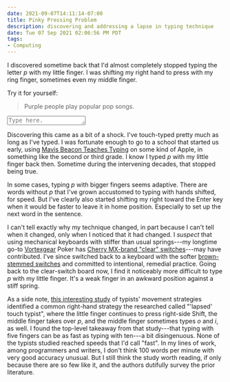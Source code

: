 ```yaml
---
date: 2021-09-07T14:11:14-07:00
title: Pinky Pressing Problem
description: discovering and addressing a lapse in typing technique
date: Tue 07 Sep 2021 02:06:56 PM PDT
tags:
- Computing
---
```


I discovered sometime back that I'd almost completely stopped typing the letter _p_ with my little finger.  I was shifting my right hand to press with my ring finger, sometimes even my middle finger.

Try it for yourself:

> Purple people play popular pop songs.

<textarea rows=1 id="typingSpace" placeholder="Type here."></textarea>

Discovering this came as a bit of a shock.  I've touch-typed pretty much as long as I've typed.  I was fortunate enough to go to a school that started us early, using [Mavis Beacon Teaches Typing](https://en.wikipedia.org/wiki/Mavis_Beacon_Teaches_Typing) on some kind of Apple, in something like the second or third grade.  I know I typed _p_ with my little finger back then.  Sometime during the intervening decades, that stopped being true.

In some cases, typing _p_ with bigger fingers seems adaptive.  There are words without _p_ that I've grown accustomed to typing with hands shifted, for speed.  But I've clearly also started shifting my right toward the Enter key when it would be faster to leave it in home position.  Especially to set up the next word in the sentence.

I can't tell exactly why my technique changed, in part because I can't tell when it changed, only when I noticed that it had changed.  I _suspect_ that using mechanical keyboards with stiffer than usual springs---my longtime go-to [Vortexgear](http://vortexgear.tw/) Poker has [Cherry MX-brand "clear" switches](https://www.cherrymx.de/en/mx-original/mx-clear.html)---may have contributed.  I've since switched back to a keyboard with the softer [brown-stemmed switches](https://www.cherrymx.de/en/mx-original/mx-brown.html) and committed to intentional, remedial practice.  Going back to the clear-switch board now, I find it noticeably more difficult to type _p_ with my little finger.  It's a weak finger in an awkward position against a stiff spring.

As a side note, [this interesting study](https://userinterfaces.aalto.fi/how-we-type/) of typists' movement strategies identified a common right-hand strategy the researched called "'lapsed' touch typist", where the little finger continues to press right-side Shift, the middle finger takes over _p_, and the middle finger sometimes types _o_ and _i_, as well.  I found the top-level takeaway from that study---that typing with five fingers can be as fast as typing with ten---a bit disingenuous.  None of the typists studied reached speeds that I'd call "fast".  In my lines of work, among programmers and writers, I don't think 100 words per minute with very good accuracy unusual.  But I still think the study worth reading, if only because there are so few like it, and the authors dutifully survey the prior literature.
